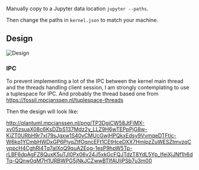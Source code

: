 Manually copy to a Jupyter data location `jupyter --paths`.

Then change the paths in `kernel.json` to match your machine.


## Design

![Design](http://plantuml.mpcjanssen.nl/png/TOvD2eCm48NtESNGlHUGqeqhSHcNGXbrg85qJ3DHyFRLD6YbTFlUztuS-c0wuv03N0fhY4F3caJCo1T0WK8hzyrKv9bijAgpar8DruCdx2EYwpzCoO6y-p2bKeM6BBj11JbuUaqaGLLHANGEPdHJ2-qaIn9rdSE0t5kwF-MXT0sRMEP0Crg5NJ0p1jgATGc9xuquYqk4jwL3EOPsPazvaia6rTEfTAz8zlh-ccNflRYHXNxkc_Nj6m00)


### IPC

To prevent implementing a lot of the IPC between the kernel main thread and the threads handling client session, I am strongly contemplating to use a tuplespace for IPC. And probably the thread based one from https://fossil.mpcjanssen.nl/tuplespace-threads

Then the design will look like:

http://plantuml.mpcjanssen.nl/png/TP3DgiCW58JtFiMX-xv05zsuaX08c6KsDZbS137Mdz2y_LLZ9H6wTEPpPjG8w-KiZT0URbH9r7xI79sJgxw1S40vCMUcGwjHPQkxEdsy9VvmqeDTFtic-W6kp1YCmbHWDxGP6PlyqZtfOqncEFt1CEtHceDXX7HmlpzZuWESZtmvzqCvppcH4CghRl4Tq7aIXoQ9quA2Eog-1esP9hpW5Tp-rLBF6dpAgFZ8QuxK5uTJI0Px06v24J5xkGcFQJTdzT8YdL5Yp_IfeiXjJNf1h6dTq-QQnw0qM7H1URBWPG5jNkJCZwwBTIfAUljPSb7u3m00
